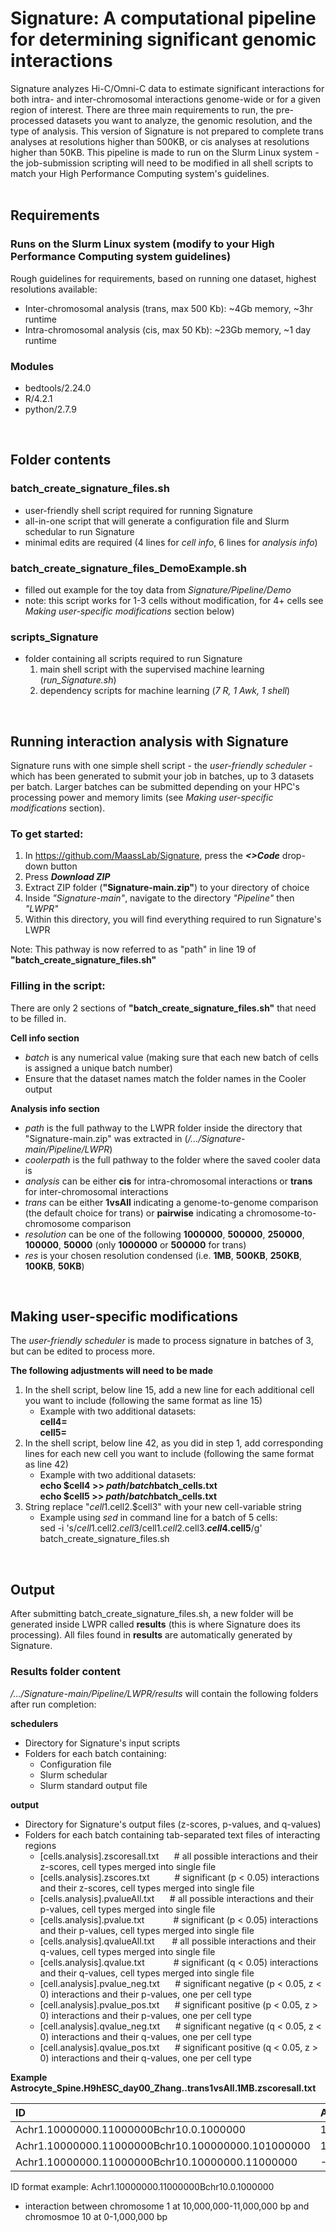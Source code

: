 # Signature: A computational pipeline for determining significant genomic interactions
Signature analyzes Hi-C/Omni-C data to estimate significant interactions for both intra- and inter-chromosomal interactions genome-wide or for a given region of interest. There are three main requirements to run, the pre-processed datasets you want to analyze, the genomic resolution, and the type of analysis. This version of Signature is not prepared to complete trans analyses at resolutions higher than 500KB, or cis analyses at resolutions higher than 50KB. This pipeline is made to run on the Slurm Linux system - the job-submission scripting will need to be modified in all shell scripts to match your High Performance Computing system's guidelines.  
<br/>

## Requirements
### Runs on the Slurm Linux system (modify to your High Performance Computing system guidelines)
Rough guidelines for requirements, based on running one dataset, highest resolutions available:
   - Inter-chromosomal analysis (trans, max 500 Kb): ~4Gb memory, ~3hr runtime
   - Intra-chromosomal analysis (cis, max 50 Kb): ~23Gb memory, ~1 day runtime
### Modules
   - bedtools/2.24.0
   - R/4.2.1
   - python/2.7.9
<br/>

## Folder contents
### batch_create_signature_files.sh
   - user-friendly shell script required for running Signature
   - all-in-one script that will generate a configuration file and Slurm schedular to run Signature
   - minimal edits are required (4 lines for _cell info_, 6 lines for _analysis info_)
### batch_create_signature_files_DemoExample.sh
   - filled out example for the toy data from _Signature/Pipeline/Demo_
   - note: this script works for 1-3 cells without modification, for 4+ cells see _Making user-specific modifications_ section below)
### scripts_Signature
   - folder containing all scripts required to run Signature
      1. main shell script with the supervised machine learning (*run_Signature.sh*)
      2. dependency scripts for machine learning (*7 R, 1 Awk, 1 shell*)
<br/>

## Running interaction analysis with Signature
Signature runs with one simple shell script - the *user-friendly scheduler* - which has been generated to submit your job in batches, up to 3 datasets per batch. Larger batches can be submitted depending on your HPC's processing power and memory limits (see *Making user-specific modifications* section). 

### To get started:
1. In https://github.com/MaassLab/Signature, press the ***<>Code*** drop-down button
2. Press ***Download ZIP***
3. Extract ZIP folder (**"Signature-main.zip"**) to your directory of choice 
4. Inside *"Signature-main"*, navigate to the directory *"Pipeline"* then *"LWPR"*
5. Within this directory, you will find everything required to run Signature's LWPR

Note: This pathway is now referred to as "path" in line 19 of **"batch_create_signature_files.sh"**

### Filling in the script:
There are only 2 sections of **"batch_create_signature_files.sh"** that need to be filled in. 

**Cell info section**
- *batch* is any numerical value (making sure that each new batch of cells is assigned a unique batch number)
- Ensure that the dataset names match the folder names in the Cooler output

**Analysis info section**
- *path* is the full pathway to the LWPR folder inside the directory that "Signature-main.zip" was extracted in (*/.../Signature-main/Pipeline/LWPR*)
- *coolerpath* is the full pathway to the folder where the saved cooler data is
- *analysis* can be either **cis** for intra-chromosomal interactions or **trans** for inter-chromosomal interactions
- *trans* can be either **1vsAll** indicating a genome-to-genome comparison (the default choice for trans) or **pairwise** indicating a chromosome-to-chromosome comparison
- *resolution* can be one of the following **1000000**, **500000**, **250000**, **100000**, **50000** (only **1000000** or **500000** for trans)
- *res* is your chosen resolution condensed (i.e. **1MB**, **500KB**, **250KB**, **100KB**, **50KB**)
<br/>
 
## Making user-specific modifications
The *user-friendly scheduler* is made to process signature in batches of 3, but can be edited to process more.

**The following adjustments will need to be made**
1. In the shell script, below line 15, add a new line for each additional cell you want to include (following the same format as line 15) <br/>
   - Example with two additional datasets: <br/>
   **cell4=** <br/>
   **cell5=**
2. In the shell script, below line 42, as you did in step 1, add corresponding lines for each new cell you want to include (following the same format as line 42) <br/>
   - Example with two additional datasets: <br/>
   **echo $cell4 >> $path/batch$batch\_cells.txt** <br/>
   **echo $cell5 >> $path/batch$batch\_cells.txt**
3. String replace "$cell1.$cell2.$cell3" with your new cell-variable string
   - Example using *sed* in command line for a batch of 5 cells: <br/>
   sed -i 's/$cell1.$cell2.$cell3/$cell1.$cell2.$cell3.**$cell4.$cell5**/g' batch_create_signature_files.sh
<br/>

## Output
After submitting batch_create_signature_files.sh, a new folder will be generated inside LWPR called **results** (this is where Signature does its processing). All files found in **results** are automatically generated by Signature.

### Results folder content
*/.../Signature-main/Pipeline/LWPR/results* will contain the following folders after run completion:

**schedulers**
   - Directory for Signature's input scripts
   - Folders for each batch containing:
      - Configuration file
      - Slurm schedular
      - Slurm standard output file

**output**
   - Directory for Signature's output files (z-scores, p-values, and q-values)
   - Folders for each batch containing tab-separated text files of interacting regions
      - [cells.analysis].zscoresall.txt $\hspace{12pt}$   # all possible interactions and their z-scores, cell types merged into single file
      - [cells.analysis].zscores.txt    $\hspace{24pt}$   # significant (p < 0.05) interactions and their z-scores, cell types merged into single file
      - [cells.analysis].pvalueAll.txt  $\hspace{12pt}$   # all possible interactions and their p-values, cell types merged into single file
      - [cells.analysis].pvalue.txt     $\hspace{30pt}$   # significant (p < 0.05) interactions and their p-values, cell types merged into single file
      - [cells.analysis].qvalueAll.txt  $\hspace{16pt}$   # all possible interactions and their q-values, cell types merged into single file
      - [cells.analysis].qvalue.txt     $\hspace{30pt}$   # significant (q < 0.05) interactions and their q-values, cell types merged into single file
      - [cell.analysis].pvalue_neg.txt  $\hspace{12pt}$   # significant negative (p < 0.05, z < 0) interactions and their p-values, one per cell type
      - [cell.analysis].pvalue_pos.txt  $\hspace{12pt}$   # significant positive (p < 0.05, z > 0) interactions and their p-values, one per cell type
      - [cell.analysis].qvalue_neg.txt  $\hspace{12pt}$   # significant negative (q < 0.05, z < 0) interactions and their q-values, one per cell type
      - [cell.analysis].qvalue_pos.txt  $\hspace{12pt}$   # significant positive (q < 0.05, z > 0) interactions and their q-values, one per cell type

**Example Astrocyte_Spine.H9hESC_day00_Zhang..trans1vsAll.1MB.zscoresall.txt**

   | ID                                                | Astrocyte_Spine       | H9hESC_day00_Zhang     |
   |:--------------------------------------------------|:----------------------|:-----------------------|
   | Achr1.10000000.11000000Bchr10.0.1000000           | 1.420                 | 1.048                  |
   | Achr1.10000000.11000000Bchr10.100000000.101000000 | 1.752                 | 1.691                  |
   | Achr1.10000000.11000000Bchr10.10000000.11000000   | -1.181                | -0.499                 |

ID format example: Achr1.10000000.11000000Bchr10.0.1000000 

- interaction between chromosome 1 at 10,000,000-11,000,000 bp and chromosmoe 10 at 0-1,000,000 bp
